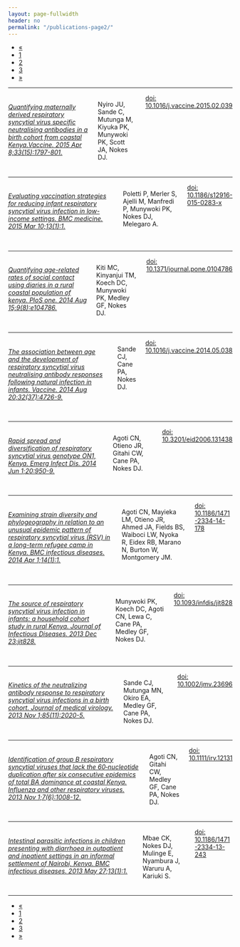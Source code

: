 ```yaml
---
layout: page-fullwidth
header: no
permalink: "/publications-page2/"
---
```


<!-- pagination ...check customisation in _settings_global.scss -->
<div class="row right">
<div class="pagination-centered">
  <ul class="inline-list">
    <li class="arrow unavailable"><a href="{{ site.url }}/publications">&laquo;</a></li>
    <li><a href="{{ site.url }}/publications">1</a></li>
    <li class="current"><a href="{{ site.url }}/publications-page2">2</a></li>
    <li><a href="{{ site.url }}/publications-page3">3</a></li>
    <!-- <li><a href="">4</a></li>
    <li class="unavailable"><a href="">&hellip;</a></li>
    <li><a href="">12</a></li>
    <li><a href="">13</a></li> -->
    <li class="arrow"><a href="{{ site.url }}/publications-page3">&raquo;</a></li>
  </ul>
</div>
</div>

<hr>

<div class="row">
<div class="small-9 columns">
<h6><a href="https://www.ncbi.nlm.nih.gov/pubmed/25725445" target="_blank">
Quantifying maternally derived respiratory syncytial virus specific neutralising antibodies in a birth cohort from coastal Kenya.Vaccine. 2015 Apr 8;33(15):1797-801.
</a></h6>
<p>Nyiro JU, Sande C, Mutunga M, Kiyuka PK, Munywoki PK, Scott JA, Nokes DJ.</p>
<div class="small-12 columns">
<!-- <div class="small-2 columns left">
<a href="https://www.ncbi.nlm.nih.gov/pubmed/25725445" target="_blank">Pubmed</a>  
</div>
<div class="small-3 columns left">
<a href="https://scholar.google.com/scholar?q=Quantifying+maternally+derived+respiratory+syncytial+virus+specific+neutralising+antibodies+in+a+birth+cohort+from+coastal+Kenya&btnG=&hl=en&as_sdt=0%2C5" target="_blank">Google Scholar</a>
</div> -->
<div class="small-5 columns">
<a href="https://dx.doi.org/10.1016/j.vaccine.2015.02.039" target="_blank">doi: 10.1016/j.vaccine.2015.02.039</a>
</div>
</div>
</div>
<div class="small-3 columns">
 <img class="publication" src="{{ site.url }}/images/article_img/nyiro-vaccine-2015.png" alt="">
</div>
</div>

<hr>

<div class="row" >
<div class="small-9 columns">
<h6><a href="https://www.ncbi.nlm.nih.gov/pubmed/25857701" target="_blank">Evaluating vaccination strategies for reducing infant respiratory syncytial virus infection in low-income settings. BMC medicine. 2015 Mar 10;13(1):1. </a></h6>
 <p>Poletti P, Merler S, Ajelli M, Manfredi P, Munywoki PK, Nokes DJ, Melegaro A. </p>
<div class="small-12 columns">
<!--<div class="small-2 columns left">
<a href="https://www.ncbi.nlm.nih.gov/pubmed/25857701" target="_blank">Pubmed</a>  
</div>
<div class="small-3 columns left">
<a href="https://scholar.google.com/scholar?q=Evaluating+vaccination+strategies+for+reducing+infant+respiratory+syncytial+virus+infection+in+low-income+settings&btnG=&hl=en&as_sdt=0%2C5" target="_blank">Google Scholar</a>
</div> -->
<div class="small-5 columns left">
<a href="https://dx.doi.org/10.1186/s12916-015-0283-x" target="_blank">doi: 10.1186/s12916-015-0283-x</a>
</div>
</div>
</div>
<div class="small-3 columns end">
 <img class="publication" src="{{ site.url }}/images/article_img/poletti-bmc-2015.png" alt="">
</div>
</div>

<hr>

<div class="row">
<div class="small-9 columns">
<h6><a href="https://www.ncbi.nlm.nih.gov/pubmed/25127257" target="_blank">Quantifying age-related rates of social contact using diaries in a rural coastal population of kenya. PloS one. 2014 Aug 15;9(8):e104786.</a></h6>
 <p>Kiti MC, Kinyanjui TM, Koech DC, Munywoki PK, Medley GF, Nokes DJ. </p>
<div class="small-12 columns">
<!--<div class="small-2 columns left">
<a href="https://www.ncbi.nlm.nih.gov/pubmed/25127257" target="_blank">Pubmed</a>  
</div>
<div class="small-3 columns left">
<a href="https://scholar.google.com/scholar?q=Quantifying+age-related+rates+of+social+contact+using+diaries+in+a+rural+coastal+population+of+Kenya+&btnG=&hl=en&as_sdt=0%2C5" target="_blank">Google Scholar</a>
</div> -->
<div class="small-5 columns left">
<a href="https://dx.doi.org/10.1371/journal.pone.0104786" target="_blank">doi: 10.1371/journal.pone.0104786</a>
</div>
</div>
</div>

<div class="small-3 columns">
 <img class="publication" src="{{ site.url }}/images/article_img/kiti-plosone-2014.png" alt="">
</div>
</div>

<hr>

<div class="row">
<div class="small-9 columns">
<h6><a href="https://www.ncbi.nlm.nih.gov/pubmed/25005882" target="_blank">The association between age and the development of respiratory syncytial virus neutralising antibody responses following natural infection in infants.  Vaccine.  2014 Aug 20;32(37):4726-9.</a></h6>
<p>Sande CJ, Cane PA, Nokes DJ. </p>
<div class="small-12 columns">
<!-- <div class="small-2 columns left">
<a href="https://www.ncbi.nlm.nih.gov/pubmed/25005882" target="_blank">Pubmed</a>  
</div>
<div class="small-3 columns left">
<a href="https://scholar.google.com/scholar?q=The+association+between+age+and+the+developmentof+respiratory+syncytial+virus+neutralising+antibody+responses+following+natural++infection+in+infant&btnG=&hl=en&as_sdt=0%2C5" target="_blank">Google Scholar</a>
</div> -->
<div class="small-5 columns left">
<a href="https://dx.doi.org/10.1016/j.vaccine.2014.05.038" target="_blank">doi: 10.1016/j.vaccine.2014.05.038</a>
</div>
</div>
</div>

<div class="small-3 columns">
 <img class="publication" src="{{ site.url }}/images/article_img/sande-vaccine-2014.png" alt="">
</div>
</div>

<hr>

<div class="row">
<div class="small-9 columns">
<h6><a href="https://www.ncbi.nlm.nih.gov/pubmed/24856417" target="_blank">Rapid spread and diversification of respiratory syncytial virus genotype ON1, Kenya. Emerg Infect Dis. 2014 Jun 1;20:950-9.</a></h6>
<p>Agoti CN, Otieno JR, Gitahi CW, Cane PA, Nokes DJ.</p>
<div class="small-12 columns">
<!-- <div class="small-2 columns left">
<a href="https://www.ncbi.nlm.nih.gov/pubmed/24856417" target="_blank">Pubmed</a>  
</div>
<div class="small-3 columns left">
<a href="https://scholar.google.com/scholar?q=rapid+spread+and+diversification+of+respiratory+syncytial+virus+genotypes+on1%2C+kenya+&btnG=&hl=en&as_sdt=0%2C5" target="_blank">Google Scholar</a>
</div> -->
<div class="small-5 columns left">
<a href="https://dx.doi.org/10.3201/eid2006.131438" target="_blank">doi: 10.3201/eid2006.131438</a>
</div>
</div>
</div>

<div class="small-3 columns">
 <img class="publication" src="{{ site.url }}/images/article_img/agoti-emerg-2014.png" alt="">
</div>
</div>

<hr>

<div class="row">
<div class="small-9 columns">
<h6><a href="https://www.ncbi.nlm.nih.gov/pubmed/24690157" target="_blank">Examining strain diversity and phylogeography in relation to an unusual epidemic pattern of respiratory syncytial virus (RSV) in a long-term refugee camp in Kenya. BMC infectious diseases. 2014 Apr 1;14(1):1.</a></h6>
<p>Agoti CN, Mayieka LM, Otieno JR, Ahmed JA, Fields BS, Waiboci LW, Nyoka R, Eidex RB, Marano N, Burton W, Montgomery JM.</p>
<div class="small-12 columns">
<!-- <div class="small-2 columns left">
<a href="https://www.ncbi.nlm.nih.gov/pubmed/24690157" target="_blank">Pubmed</a>  
</div>
<div class="small-3 columns left">
<a href="https://scholar.google.com/scholar?hl=en&q=Examining+strain+diversity+and+phylogeography+in+relation+to+an+unusual+epidemic+pattern+ofrespiratory+syncytial+virus+%28RSV%29+in+a+long-term+refugee+camp+in+Kenya.&btnG=&as_sdt=1%2C5&as_sdtp=" target="_blank">Google Scholar</a>
</div> -->
<div class="small-5 columns left">
<a href="https://dx.doi.org/10.1186/1471-2334-14-178" target="_blank">doi: 10.1186/1471-2334-14-178</a>
</div>
</div>
</div>

<div class="small-3 columns">
 <img class="publication" src="{{ site.url }}/images/article_img/agoti-bmcinfect-2014.png" alt="">
</div>
</div>

<hr>

<div class="row">
<div class="small-9 columns">
<h6><a href="https://www.ncbi.nlm.nih.gov/pubmed/24367040" target="_blank">The source of respiratory syncytial virus infection in infants: a household cohort study in rural Kenya. Journal of Infectious Diseases. 2013 Dec 23:jit828.</a></h6>
<p>Munywoki PK, Koech DC, Agoti CN, Lewa C, Cane PA, Medley GF, Nokes DJ. </a></p>
<div class="small-12 columns">
<!-- <div class="small-2 columns left">
<a href="https://www.ncbi.nlm.nih.gov/pubmed/24367040" target="_blank">Pubmed</a>  
</div>
<div class="small-3 columns left">
<a href="https://scholar.google.com/scholar?q=The+source+of+respiratory+syncytial+virus+infection+in+infants%3A+a+household+cohort+study+in+rural+Kenya&btnG=&hl=en&as_sdt=0%2C5" target="_blank">Google Scholar</a>
</div> -->
<div class="small-5 columns left">
<a href="https://dx.doi.org/10.1093/infdis/jit828" target="_blank">doi: 10.1093/infdis/jit828</a>
</div>
</div>
</div>

<div class="small-3 columns end">
 <img class="publication" src="{{ site.url }}/images/article_img/munywoki-jid-2014.png" alt="">
</div>
</div>

<hr>


<div class="row">
<div class="small-9 columns">
<h6><a href="https://www.ncbi.nlm.nih.gov/pubmed/23782406" target="_blank">Kinetics of the neutralizing antibody response to respiratory syncytial virus infections in a birth cohort. Journal of medical virology. 2013 Nov 1;85(11):2020-5.</a></h6>
<p>Sande CJ, Mutunga MN, Okiro EA, Medley GF, Cane PA, Nokes DJ.</p>
<div class="small-12 columns">
<!-- <div class="small-2 columns left">
<a href="https://www.ncbi.nlm.nih.gov/pubmed/23782406" target="_blank">Pubmed</a>  
</div>
<div class="small-3 columns left">
<a href="https://scholar.google.com/scholar?q=Kinetics+of+the+neutralizing+antibody+response+to+respiratory+syncytial+virus+infections+in+a+birth+cohort.&btnG=&hl=en&as_sdt=0%2C5" target="_blank">Google Scholar</a>
</div> -->
<div class="small-5 columns left">
<a href="https://dx.doi.org/10.1002/jmv.23696" target="_blank">doi: 10.1002/jmv.23696</a>
</div>
</div>
</div>

<div class="small-3 columns">
 <img class="publication" src="{{ site.url }}/images/article_img/sande-jmed-2013.png" alt="">
</div>
</div>

<hr>

<div class="row">
<div class="small-9 columns">
<h6><a href="https://www.ncbi.nlm.nih.gov/pubmed/23782406" target="_blank">Identification of group B respiratory syncytial viruses that lack the 60‐nucleotide duplication after six consecutive epidemics of total BA dominance at coastal Kenya. Influenza and other respiratory viruses. 2013 Nov 1;7(6):1008-12.</a></h6>
<p>Agoti CN, Gitahi CW, Medley GF, Cane PA, Nokes DJ.</p>
<div class="small-12 columns">
<!-- <div class="small-2 columns left">
<a href="https://www.ncbi.nlm.nih.gov/pubmed/23782406" target="_blank">Pubmed</a>  
</div>
<div class="small-3 columns left">
<a href="https://scholar.google.com/scholar?q=Identification+of+group+B+respiratory+syncytial+viruses+that+lack+the+60-nucleotide+duplication+after+six+consecutive+epidemics+of+total+BA+dominance+at+coastal+Kenya.&btnG=&hl=en&as_sdt=0%2C5" target="_blank">Google Scholar</a>
</div> -->
<div class="small-5 columns left">
<a href="https://dx.doi.org/10.1111/irv.12131" target="_blank">doi: 10.1111/irv.12131</a>
</div>
</div>
</div>

<div class="small-3 columns">
 <img class="publication" src="{{ site.url }}/images/article_img/agoti-influenza-2013.png" alt="">
</div>
</div>

<hr>

<div class="row">
<div class="small-9 columns">
<h6><a href="https://www.ncbi.nlm.nih.gov/pubmed/23705776" target="_blank">Intestinal parasitic infections in children presenting with diarrhoea in outpatient and inpatient settings in an informal settlement of Nairobi, Kenya. BMC infectious diseases. 2013 May 27;13(1):1.</a></h6>
<p>Mbae CK, Nokes DJ, Mulinge E, Nyambura J, Waruru A, Kariuki S.</p>
<div class="small-12 columns">
<!-- <div class="small-2 columns left">
<a href="https://www.ncbi.nlm.nih.gov/pubmed/23705776" target="_blank">Pubmed</a>  
</div>
<div class="small-3 columns left">
<a href="https://scholar.google.com/scholar?q=Intestinal+parasitic+infections+in+children+presenting+with+diarrhoea+in+outpatient+and+inpatient+settings+in+an+informal+settlement+of+Nairobi%2C+Kenya.&btnG=&hl=en&as_sdt=0%2C5" target="_blank">Google Scholar</a>
</div> -->
<div class="small-5 columns left">
<a href="https://dx.doi.org/10.1186/1471-2334-13-243" target="_blank">doi:  10.1186/1471-2334-13-243</a>
</div>
</div>
</div>

<div class="small-3 columns">
 <img class="publication" src="{{ site.url }}/images/article_img/Mbae-BMCinfect-2013.png" alt="">
</div>
</div>

<hr>

<!-- pagination ...check customisation in _settings_global.scss -->
<div class="row right">
<div class="pagination-centered">
  <ul class="inline-list">
    <li class="arrow unavailable"><a href="{{ site.url }}/publications">&laquo;</a></li>
    <li><a href="{{ site.url }}/publications">1</a></li>
    <li class="current"><a href="{{ site.url }}/publications-page2">2</a></li>
    <li><a href="{{ site.url }}/publications-page3">3</a></li>
    <!-- <li><a href="">4</a></li>
    <li class="unavailable"><a href="">&hellip;</a></li>
    <li><a href="">12</a></li>
    <li><a href="">13</a></li> -->
    <li class="arrow"><a href="{{ site.url }}/publications-page3">&raquo;</a></li>
  </ul>
</div>
</div>
